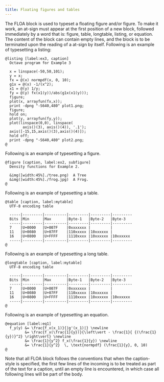 ```yaml
---
title: Floating figures and tables
---
```


The FLOA block is used to typeset a floating figure and/or figure. To make it
work, an at-sign must appear at the first position of a new block, followed
immediately by a word that is: figure, table, longtable, listing, or equation.
The content of the block can contain empty lines, and the block
is to be terminated upon the reading of a at-sign by itself.
Following is an example of typesetting a listing:

    @listing [label:ex3, caption] 
      Octave program for Example 3

      x = linspace(-50,50,101);
      y = x;
      fx = @(x) normpdf(x, 0, 10);
      g1x = @(x) -1/(x^2);
      x1 = @(y) 1/y;
      fy = @(y) fx(x1(y))/abs(g1x(x1(y)));
      figure;
      plot(x, arrayfun(fx,x));
      print -dpng "-S640,480" plot1.png;
      figure;
      hold on;
      plot(y, arrayfun(fy,y));
      plot(linspace(0,0), linspace(
            axis()(3), axis()(4)), '.1');
      axis([-15,15,axis()(3),axis()(4)]);
      hold off;
      print -dpng "-S640,480" plot2.png;
    @

Following is an example of typesetting a figure.

    @figure [caption, label:ex2, subfigure]
      Density functions for Example 2.

      &img([width:45%]./tree.png)  A Tree
      &img([width:45%]./frog.jpg)  A Frog.
    @

Following is an example of typesetting a table.

    @table [caption, label:mytable]
      UTF-8 encoding table

      -----|---------|----------|---------|---------|---------
      Bits |Min      |Max       |Byte-1   |Byte-2   |Byte-3
      -----|---------|----------|---------|---------|---------
      7    |U+0000   |U+007F    |0xxxxxxx |         |
      11   |U+0080   |U+07FF    |110xxxxx |10xxxxxx |
      16   |U+0800   |U+FFFF    |1110xxxx |10xxxxxx |10xxxxxx
      -----|---------|----------|---------|---------|---------
    @

Following is an example of typesetting a long table.

    @longtable [caption, label:mytable]
      UTF-8 encoding table

      -----|---------|----------|---------|---------|---------
      Bits |Min      |Max       |Byte-1   |Byte-2   |Byte-3
      -----|---------|----------|---------|---------|---------
      7    |U+0000   |U+007F    |0xxxxxxx |         |
      11   |U+0080   |U+07FF    |110xxxxx |10xxxxxx |
      16   |U+0800   |U+FFFF    |1110xxxx |10xxxxxx |10xxxxxx
      -----|---------|----------|---------|---------|---------
    @

Following is an example of typesetting an equation.

    @equation [label:eq1]
      f_y(y) &= \frac{f_x(x_1)}{|g'(x_1)|} \newline
             &= \frac{f_x(\frac{1}{y})}{\left\vert - \frac{1}{ {(\frac{1}{y})}^2} \right\vert} \newline
             &= \frac{1}{y^2} f_x(\frac{1}{y}) \newline
             &= \frac{1}{y^2}  \, \text{normpdf} (\frac{1}{y}, 0, 10)
    @

Note that all FLOA block follows the conventions that when 
the caption-style is specified, the first few lines of the incoming 
is to be treated as part of the text for a caption, until
an empty line is encountered, in which case all following lines
will be part of the body.


